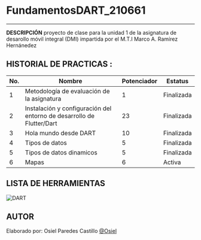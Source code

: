 # FundamentosDART_210661
----

**DESCRIPCIÓN**
proyecto de clase para la unidad 1 de la asignatura de desarollo móvil integral (DMI) impartida por el M.T.I Marco A. Ramírez Hernánedez

## HISTORIAL DE PRACTICAS :
|No.|Nombre|Potenciador|Estatus|
|--|--|--|--|
|1|Metodología de evaluación de la asignatura|1|Finalizada|
|2|Instalación y configuración del entorno de desarrollo de Flutter/Dart|23|Finalizada|
|3|Hola mundo desde DART| 10 |Finalizada|
|4|Tipos de datos| 5 | Finalizada |
|5|Tipos de datos dinamicos| 5 | Finalizada|
|6|Mapas | 6 | Activa |


## LISTA DE HERRAMIENTAS
![DART](https://img.shields.io/badge/Dart-0175C2?style=for-the-badge&logo=dart&logoColor=white)

## AUTOR 
Elaborado por: Osiel Paredes Castillo [@Osiel](https://github.com/Osiel-Paredes)

